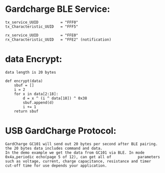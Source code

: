 # Gardcharge BLE Service:

    tx_service_UUID          = "FFF0"
    tx_Characteristic_UUID   = "FFF5"

    rx_service_UUID          = "FFE0"
    rx_Characteristic_UUID   = "FFE2" (notification)
    
# data Encrypt:
    data length is 20 bytes
    
    def encrypt(data)
        sbuf = []
        i = 2
        for x in data[2:18]:
            d = x ^ (i ^ data[18]) ^ 0x38 
            sbuf.append(d)
            i += 1
        return sbuf
        
    
  
# USB GardCharge Protocol:

    GardCharge GC101 will send out 20 bytes per second after BLE pairing. the 20 bytes data includes command and data.
    In the demo example we get the data from GC101 via BLE. In mode 0x4a,periodic echo(page 5 of 12), can get all of            parameters such as voltage, current, charge capacitance, resistance and timer cut-off time for use depends your application.
    
    
    
